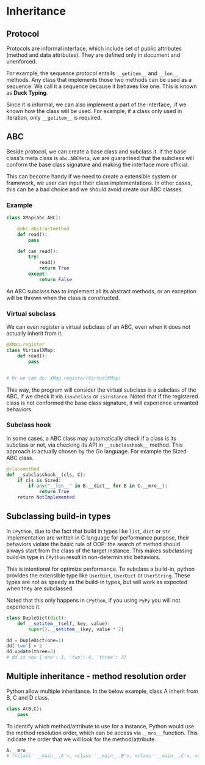 # Inheritance

## Protocol

Protocols are informal interface, which include set of public attributes (method and data attributes). They are defined only in document and unenforced.

For example, the sequence protocol entails `__getitem__` and `__len__` methods. Any class that implements those two methods can be used as a sequence. We call it a sequence because it behaves like one. This is known as **Duck Typing**.

Since it is informal, we can also implement a part of the interface,  if we known how the class will be used. For example, if a class only used in iteration, only `__getitem__` is required.

## ABC

Beside protocol, we can create a base class and subclass it. If the base class's meta class is `abc.ABCMeta`, we are guaranteed that the subclass will conform the base class signature and making the interface more official. 

This can become handy if we need to create a extensible system or framework, we user can input their class implementations. In other cases, this can be a bad choice and we should avoid create our ABC classes.

### Example

```python
class XMap(abc.ABC):

    @abc.abstractmethod 
    def read():
        pass

    def can_read():
        try:
            read()
            return True
        except:
            return False
```

An ABC subclass has to implement all its abstract methods, or an exception will be thrown when the class is constructed.

### Virtual subclass

We can even register a virtual subclass of an ABC, even when it does not actually inherit from it.

```python
@XMap.register
class VirtualXMap:
    def read():
        pass


# Or we can do: XMap.register(VirtualXMap)
```

This way, the program will consider the virtual subclass is a subclass of the ABC, if we check it via `issubclass` or `isinstance`. Noted that if the registered class is not conformed the base class signature, it will experience unwanted behaviors.

### Subclass hook

In some cases, a ABC class may automatically check if a class is its subclass or not, via checking its API in `__subclasshook__` method.  This approach is actually chosen by the Go language. For example the Sized ABC class.

```python
@classmethod
def __subclasshook__(cls, C):                
    if cls is Sized:
        if any("__len__" in B.__dict__ for B in C.__mro__):
            return True
    return NotImplemented
```

## Subclassing build-in types

In `CPython`,  due to the fact that build in types like `list`, `dict` or `str` implementation are written in C language for performance purpose, their behaviors violate the basic rule of OOP: the search of method should always start from the class of the target instance. This makes subclassing build-in type in `CPython` result in non-deterministic behaviors. 

This is intentional for optimize performance. To subclass a build-in, python provides the extensible type like `UserDict`, `UserDict` or `UserString`. These types are not as speedy as the build-in types, but will work as expected when they are subclassed.

Noted that this only happens in `CPython`, if you using `PyPy` you will not experience it.

```python
class DupleDict(dict):
    def __setitem__(self, key, value):
        super().__setitem__(key, value * 2)

dd = DupleDict(one=1)
dd['two'] = 2
dd.update(three=3)
# dd is now {'one': 1, 'two': 4, 'three': 3}
```

## Multiple inheritance - method resolution order

 Python allow multiple inheritance. In the below example, class A inherit from B, C and D class.

```python
class A(B,C):
    pass
```

To identify which method/attribute to use for a instance, Python would use the method resolution order, which can be access via `__mro__` function. This indicate the order that we will look for the method/attribute.

```python
A.__mro__
# (<class '__main__.A'>, <class '__main__.B'>, <class '__main__.C'>, <class 'object'>)
```


